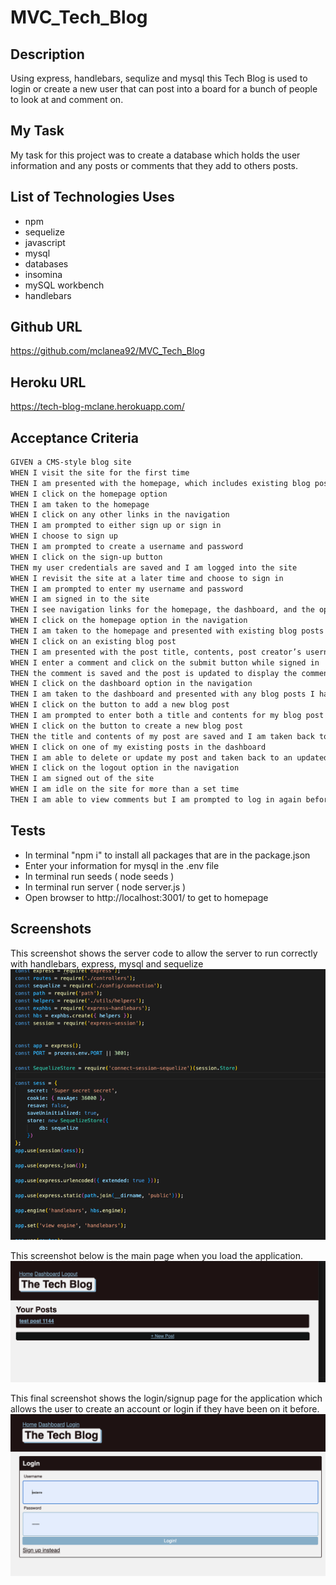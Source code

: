 # MVC_Tech_Blog

## Description
Using express, handlebars, sequlize and mysql this Tech Blog is used to login or create a new user that can post into a board for a bunch of people to look at and comment on.

## My Task
My task for this project was to create a database which holds the user information and any posts or comments that they add to others posts.  

## List of Technologies Uses
- npm
- sequelize
- javascript
- mysql
- databases
- insomina
- mySQL workbench
- handlebars

## Github URL

https://github.com/mclanea92/MVC_Tech_Blog

## Heroku URL

https://tech-blog-mclane.herokuapp.com/

## Acceptance Criteria

```md
GIVEN a CMS-style blog site
WHEN I visit the site for the first time
THEN I am presented with the homepage, which includes existing blog posts if any have been posted; navigation links for the homepage and the dashboard; and the option to log in
WHEN I click on the homepage option
THEN I am taken to the homepage
WHEN I click on any other links in the navigation
THEN I am prompted to either sign up or sign in
WHEN I choose to sign up
THEN I am prompted to create a username and password
WHEN I click on the sign-up button
THEN my user credentials are saved and I am logged into the site
WHEN I revisit the site at a later time and choose to sign in
THEN I am prompted to enter my username and password
WHEN I am signed in to the site
THEN I see navigation links for the homepage, the dashboard, and the option to log out
WHEN I click on the homepage option in the navigation
THEN I am taken to the homepage and presented with existing blog posts that include the post title and the date created
WHEN I click on an existing blog post
THEN I am presented with the post title, contents, post creator’s username, and date created for that post and have the option to leave a comment
WHEN I enter a comment and click on the submit button while signed in
THEN the comment is saved and the post is updated to display the comment, the comment creator’s username, and the date created
WHEN I click on the dashboard option in the navigation
THEN I am taken to the dashboard and presented with any blog posts I have already created and the option to add a new blog post
WHEN I click on the button to add a new blog post
THEN I am prompted to enter both a title and contents for my blog post
WHEN I click on the button to create a new blog post
THEN the title and contents of my post are saved and I am taken back to an updated dashboard with my new blog post
WHEN I click on one of my existing posts in the dashboard
THEN I am able to delete or update my post and taken back to an updated dashboard
WHEN I click on the logout option in the navigation
THEN I am signed out of the site
WHEN I am idle on the site for more than a set time
THEN I am able to view comments but I am prompted to log in again before I can add, update, or delete comments
```

## Tests
- In terminal "npm i" to install all packages that are in the package.json
- Enter your information for mysql in the .env file
- In terminal run seeds ( node seeds )
- In terminal run server ( node server.js )
- Open browser to http://localhost:3001/ to get to homepage

## Screenshots
This screenshot shows the server code to allow the server to run correctly with handlebars, express, mysql and sequelize
![screenshot of server code](./assets/server.png)

This screenshot below is the main page when you load the application.
![screenshot of the main page](./assets/main.png)

This final screenshot shows the login/signup page for the application which allows the user to create an account or login if they have been on it before.
![screenshot of the login page](./assets/login.png)